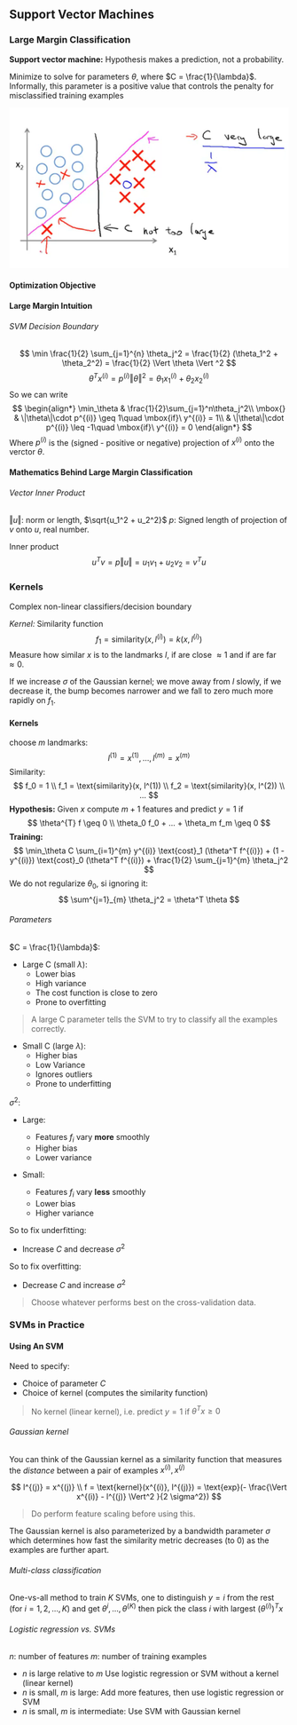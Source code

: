 ## Support Vector Machines
### Large Margin Classification
**Support vector machine:**
Hypothesis makes a prediction, not a probability.

Minimize to solve for parameters $\theta$, where $C = \frac{1}{\lambda}$. Informally, this parameter is a positive value that controls the penalty for misclassified training examples

![SVN](img/SVN.PNG)

#### Optimization Objective
#### Large Margin Intuition
###### SVM Decision Boundary
$$
\min \frac{1}{2} \sum_{j=1}^{n} \theta_j^2
= \frac{1}{2} (\theta_1^2 + \theta_2^2)
= \frac{1}{2} \Vert \theta \Vert ^2
$$
$$
\theta^T x^{(i)}
= p^{(i)} \Vert \theta \Vert ^2
= \theta_1 x_1^{(i)} + \theta_2 x_2^{(i)}
$$
So we can write
$$
\begin{align*} \min_\theta & \frac{1}{2}\sum_{j=1}^n\theta_j^2\\ \mbox{} & \|\theta\|\cdot p^{(i)} \geq 1\quad \mbox{if}\ y^{(i)} = 1\\ & \|\theta\|\cdot p^{(i)} \leq -1\quad \mbox{if}\ y^{(i)} = 0 \end{align*}
$$
Where $p^{(i)}$ is the (signed - positive or negative) projection of $x^{(i)}$ onto the verctor $\theta$.

#### Mathematics Behind Large Margin Classification
###### Vector Inner Product
$\Vert u \Vert$: norm or length, $\sqrt{u_1^2 + u_2^2}$
$p$: Signed length of projection of $v$ onto $u$, real number.

Inner product
$$
u^Tv = p \Vert u \Vert
= u_1 v_1 + u_2 v_2
= v^Tu
$$


### Kernels
Complex non-linear classifiers/decision boundary

*Kernel:* Similarity function
$$
f_1
= \text{similarity}(x, l^{(i)})
= k(x, l^{(i)})
$$
Measure how similar $x$ is to the landmarks $l$, if are close $\approx 1$ and if are far $\approx 0$.

If we increase $\sigma$ of the Gaussian kernel; we move away from $l$ slowly, if we decrease it, the bump becomes narrower and we fall to zero much more rapidly on $f_1$.
#### Kernels
choose $m$ landmarks:
$$
l^{(1)} = x^{(1)}, ...,
l^{(m)} = x^{(m)}
$$
Similarity:
$$
f_0 = 1 \\
f_1 = \text{similarity}(x, l^(1)) \\
f_2 = \text{similarity}(x, l^(2)) \\
...
$$
**Hypothesis:**
Given $x$ compute $m +1$ features and predict $y = 1$ if
$$
\theta^{T} f \geq 0 \\
\theta_0 f_0 + ... + \theta_m f_m \geq 0
$$
**Training:**
$$
\min_\theta C \sum_{i=1}^{m} y^{(i)} \text{cost}_1 (\theta^T f^{(i)}) + (1 - y^{(i)}) \text{cost}_0 (\theta^T f^{(i)}) + \frac{1}{2} \sum_{j=1}^{m} \theta_j^2
$$
We do not regularize $\theta_0$, si ignoring it:
$$
\sum^{j=1}_{m} \theta_j^2
= \theta^T \theta
$$

###### Parameters
$C = \frac{1}{\lambda}$:
* Large C (small $\lambda$):
  * Lower bias
  * High variance
  * The cost function is close to zero
  * Prone to overfitting

> A large C parameter tells the SVM to try to classify all the examples correctly.

* Small C (large $\lambda$):
  * Higher bias
  * Low Variance
  * Ignores outliers
  * Prone to underfitting

$\sigma^2$:
* Large:
  * Features $f_i$ vary **more** smoothly
  * Higher bias
  * Lower variance

* Small:
  * Features $f_i$ vary **less** smoothly
  * Lower bias
  * Higher variance


So to fix underfitting:
* Increase $C$ and decrease $\sigma^2$

So to fix overfitting:
* Decrease $C$ and increase $\sigma^2$

> Choose whatever performs best on the cross-validation data.

### SVMs in Practice
#### Using An SVM
Need to specify:
* Choice of parameter $C$
* Choice of kernel (computes the similarity function)

> No kernel (linear kernel), i.e. predict $y=1$ if $\theta^T x \geq 0$

###### Gaussian kernel
You can think of the Gaussian kernel as a similarity function that measures the *distance* between a pair of examples $x^{(i)}, x^{(j)}$

$$
l^{(j)} = x^{(j)} \\
f = \text{kernel}(x^{(i)}, l^{(j)})
= \text{exp}(- \frac{\Vert x^{(i)} - l^{(j)} \Vert^2 }{2 \sigma^2})
$$
> Do perform feature scaling before using this.

The Gaussian kernel is also parameterized by a bandwidth parameter $\sigma$ which determines how fast the similarity metric decreases (to 0) as the examples are further apart.

###### Multi-class classification
One-vs-all method to train $K$ SVMs, one to distinguish $y = i$ from the rest (for $i = 1, 2, ..., K$) and get $\theta^{i}, ..., \theta^{(K)}$ then pick the class $i$ with largest $(\theta^{(i)})^T x$

###### Logistic regression vs. SVMs
$n$: number of features
$m$: number of training examples

* $n$ is large relative to $m$
Use logistic regression or SVM without a kernel (linear kernel)
* $n$ is small, $m$ is large:
Add more features, then use logistic regression or SVM
* $n$ is small, $m$ is intermediate:
Use SVM with Gaussian kernel
